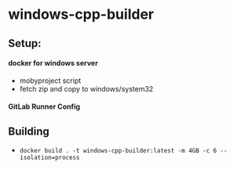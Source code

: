 # windows-cpp-builder

## Setup:
#### docker for windows server
* mobyproject script
* fetch zip and copy to windows/system32

#### GitLab Runner Config

## Building
* `docker build . -t windows-cpp-builder:latest -m 4GB -c 6 --isolation=process`

